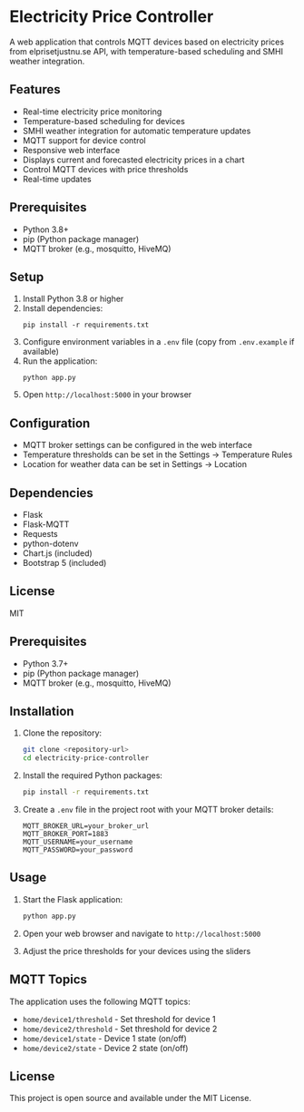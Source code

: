 # Electricity Price Controller

A web application that controls MQTT devices based on electricity prices from elprisetjustnu.se API, with temperature-based scheduling and SMHI weather integration.

## Features

- Real-time electricity price monitoring
- Temperature-based scheduling for devices
- SMHI weather integration for automatic temperature updates
- MQTT support for device control
- Responsive web interface
- Displays current and forecasted electricity prices in a chart
- Control MQTT devices with price thresholds
- Real-time updates

## Prerequisites

- Python 3.8+
- pip (Python package manager)
- MQTT broker (e.g., mosquitto, HiveMQ)

## Setup

1. Install Python 3.8 or higher
2. Install dependencies:
   ```
   pip install -r requirements.txt
   ```
3. Configure environment variables in a `.env` file (copy from `.env.example` if available)
4. Run the application:
   ```
   python app.py
   ```
5. Open `http://localhost:5000` in your browser

## Configuration

- MQTT broker settings can be configured in the web interface
- Temperature thresholds can be set in the Settings → Temperature Rules
- Location for weather data can be set in Settings → Location

## Dependencies

- Flask
- Flask-MQTT
- Requests
- python-dotenv
- Chart.js (included)
- Bootstrap 5 (included)

## License

MIT

## Prerequisites

- Python 3.7+
- pip (Python package manager)
- MQTT broker (e.g., mosquitto, HiveMQ)

## Installation

1. Clone the repository:
   ```bash
   git clone <repository-url>
   cd electricity-price-controller
   ```

2. Install the required Python packages:
   ```bash
   pip install -r requirements.txt
   ```

3. Create a `.env` file in the project root with your MQTT broker details:
   ```
   MQTT_BROKER_URL=your_broker_url
   MQTT_BROKER_PORT=1883
   MQTT_USERNAME=your_username
   MQTT_PASSWORD=your_password
   ```

## Usage

1. Start the Flask application:
   ```bash
   python app.py
   ```

2. Open your web browser and navigate to `http://localhost:5000`

3. Adjust the price thresholds for your devices using the sliders

## MQTT Topics

The application uses the following MQTT topics:

- `home/device1/threshold` - Set threshold for device 1
- `home/device2/threshold` - Set threshold for device 2
- `home/device1/state` - Device 1 state (on/off)
- `home/device2/state` - Device 2 state (on/off)

## License

This project is open source and available under the MIT License.
